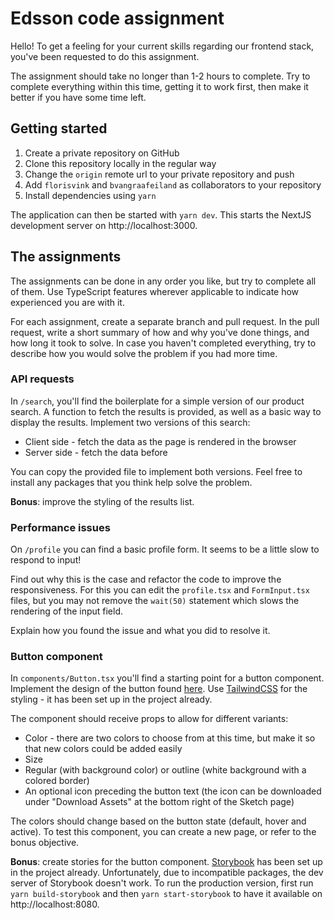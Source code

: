# Edsson code assignment
Hello! To get a feeling for your current skills regarding our frontend stack, you've been requested to do this assignment.

The assignment should take no longer than 1-2 hours to complete. Try to complete everything within this time, getting it to work first, then make it better if you have some time left.

## Getting started
1. Create a private repository on GitHub
2. Clone this repository locally in the regular way
3. Change the `origin` remote url to your private repository and push
4. Add `florisvink` and `bvangraafeiland` as collaborators to your repository
5. Install dependencies using `yarn`

The application can then be started with `yarn dev`. This starts the NextJS development server on http://localhost:3000.

## The assignments
The assignments can be done in any order you like, but try to complete all of them. Use TypeScript features wherever applicable to indicate how experienced you are with it.

For each assignment, create a separate branch and pull request. In the pull request, write a short summary of how and why you've done things, and how long it took to solve. In case you haven't completed everything, try to describe how you would solve the problem if you had more time.

### API requests
In `/search`, you'll find the boilerplate for a simple version of our product search. A function to fetch the results is provided, as well as a basic way to display the results. Implement two versions of this search:
- Client side - fetch the data as the page is rendered in the browser
- Server side - fetch the data before

You can copy the provided file to implement both versions. Feel free to install any packages that you think help solve the problem.

**Bonus**: improve the styling of the results list.

### Performance issues
On `/profile` you can find a basic profile form. It seems to be a little slow to respond to input!

Find out why this is the case and refactor the code to improve the responsiveness. For this you can edit the `profile.tsx` and `FormInput.tsx` files, but you may not remove the `wait(50)` statement which slows the rendering of the input field.

Explain how you found the issue and what you did to resolve it.

### Button component
In `components/Button.tsx` you'll find a starting point for a button component. Implement the design of the button found [here](https://www.sketch.com/s/d9aab920-a4c4-40fc-bbb5-894053afd607). Use [TailwindCSS](https://tailwindcss.com/) for the styling - it has been set up in the project already.

The component should receive props to allow for different variants:
- Color - there are two colors to choose from at this time, but make it so that new colors could be added easily
- Size
- Regular (with background color) or outline (white background with a colored border)
- An optional icon preceding the button text (the icon can be downloaded under "Download Assets" at the bottom right of the Sketch page)

The colors should change based on the button state (default, hover and active). To test this component, you can create a new page, or refer to the bonus objective.

**Bonus**: create stories for the button component. [Storybook](https://storybook.js.org/docs/react/get-started/introduction) has been set up in the project already. Unfortunately, due to incompatible packages, the dev server of Storybook doesn't work. To run the production version, first run `yarn build-storybook` and then `yarn start-storybook` to have it available on http://localhost:8080.

